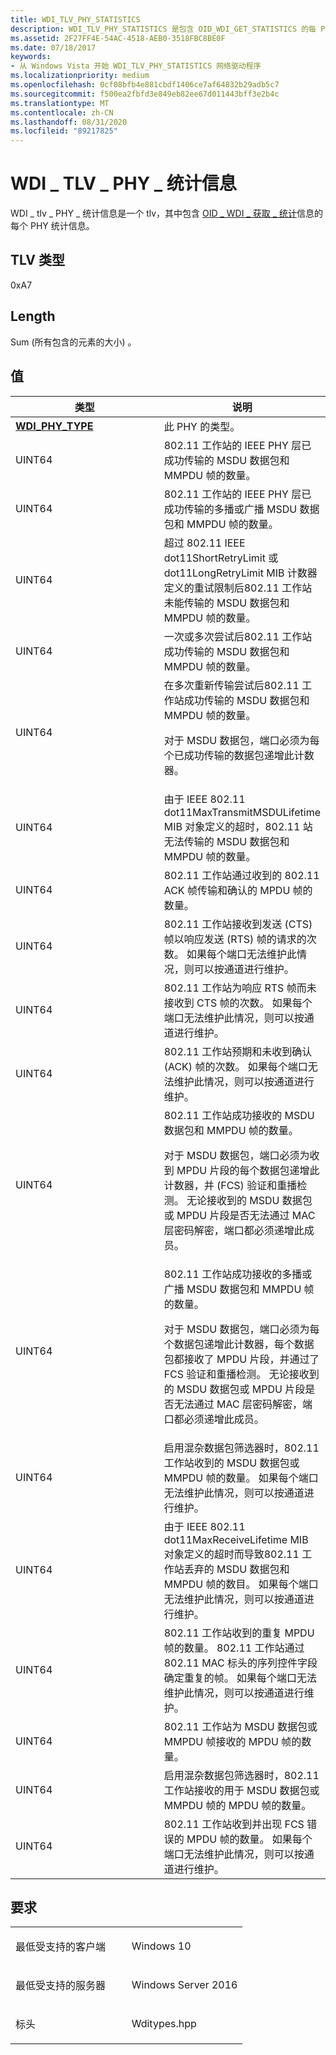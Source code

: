 ```yaml
---
title: WDI_TLV_PHY_STATISTICS
description: WDI_TLV_PHY_STATISTICS 是包含 OID_WDI_GET_STATISTICS 的每 PHY 统计信息的 TLV。
ms.assetid: 2F27FF4E-54AC-4518-AEB0-3518FBC8BE0F
ms.date: 07/18/2017
keywords:
- 从 Windows Vista 开始 WDI_TLV_PHY_STATISTICS 网络驱动程序
ms.localizationpriority: medium
ms.openlocfilehash: 0cf08bfb4e881cbdf1406ce7af64832b29adb5c7
ms.sourcegitcommit: f500ea2fbfd3e849eb82ee67d011443bff3e2b4c
ms.translationtype: MT
ms.contentlocale: zh-CN
ms.lasthandoff: 08/31/2020
ms.locfileid: "89217825"
---
```

# <a name="wdi_tlv_phy_statistics"></a>WDI \_ TLV \_ PHY \_ 统计信息


WDI \_ tlv \_ PHY \_ 统计信息是一个 tlv，其中包含 [OID \_ WDI \_ 获取 \_ 统计](./oid-wdi-get-statistics.md)信息的每个 PHY 统计信息。

## <a name="tlv-type"></a>TLV 类型


0xA7

## <a name="length"></a>Length


Sum (所有包含的元素的大小) 。

## <a name="values"></a>值


<table>
<colgroup>
<col width="50%" />
<col width="50%" />
</colgroup>
<thead>
<tr class="header">
<th>类型</th>
<th>说明</th>
</tr>
</thead>
<tbody>
<tr class="odd">
<td><a href="https://docs.microsoft.com/windows-hardware/drivers/ddi/wditypes/ne-wditypes-_wdi_phy_type" data-raw-source="[&lt;strong&gt;WDI_PHY_TYPE&lt;/strong&gt;](/windows-hardware/drivers/ddi/wditypes/ne-wditypes-_wdi_phy_type)"><strong>WDI_PHY_TYPE</strong></a></td>
<td>此 PHY 的类型。</td>
</tr>
<tr class="even">
<td>UINT64</td>
<td>802.11 工作站的 IEEE PHY 层已成功传输的 MSDU 数据包和 MMPDU 帧的数量。</td>
</tr>
<tr class="odd">
<td>UINT64</td>
<td>802.11 工作站的 IEEE PHY 层已成功传输的多播或广播 MSDU 数据包和 MMPDU 帧的数量。</td>
</tr>
<tr class="even">
<td>UINT64</td>
<td>超过 802.11 IEEE dot11ShortRetryLimit 或 dot11LongRetryLimit MIB 计数器定义的重试限制后802.11 工作站未能传输的 MSDU 数据包和 MMPDU 帧的数量。</td>
</tr>
<tr class="odd">
<td>UINT64</td>
<td>一次或多次尝试后802.11 工作站成功传输的 MSDU 数据包和 MMPDU 帧的数量。</td>
</tr>
<tr class="even">
<td>UINT64</td>
<td>在多次重新传输尝试后802.11 工作站成功传输的 MSDU 数据包和 MMPDU 帧的数量。
<p>对于 MSDU 数据包，端口必须为每个已成功传输的数据包递增此计数器。</p></td>
</tr>
<tr class="odd">
<td>UINT64</td>
<td>由于 IEEE 802.11 dot11MaxTransmitMSDULifetime MIB 对象定义的超时，802.11 站无法传输的 MSDU 数据包和 MMPDU 帧的数量。</td>
</tr>
<tr class="even">
<td>UINT64</td>
<td>802.11 工作站通过收到的 802.11 ACK 帧传输和确认的 MPDU 帧的数量。</td>
</tr>
<tr class="odd">
<td>UINT64</td>
<td>802.11 工作站接收到发送 (CTS) 帧以响应发送 (RTS) 帧的请求的次数。 如果每个端口无法维护此情况，则可以按通道进行维护。</td>
</tr>
<tr class="even">
<td>UINT64</td>
<td>802.11 工作站为响应 RTS 帧而未接收到 CTS 帧的次数。 如果每个端口无法维护此情况，则可以按通道进行维护。</td>
</tr>
<tr class="odd">
<td>UINT64</td>
<td>802.11 工作站预期和未收到确认 (ACK) 帧的次数。 如果每个端口无法维护此情况，则可以按通道进行维护。</td>
</tr>
<tr class="even">
<td>UINT64</td>
<td>802.11 工作站成功接收的 MSDU 数据包和 MMPDU 帧的数量。
<p>对于 MSDU 数据包，端口必须为收到 MPDU 片段的每个数据包递增此计数器，并 (FCS) 验证和重播检测。 无论接收到的 MSDU 数据包或 MPDU 片段是否无法通过 MAC 层密码解密，端口都必须递增此成员。</p></td>
</tr>
<tr class="odd">
<td>UINT64</td>
<td>802.11 工作站成功接收的多播或广播 MSDU 数据包和 MMPDU 帧的数量。
<p>对于 MSDU 数据包，端口必须为每个数据包递增此计数器，每个数据包都接收了 MPDU 片段，并通过了 FCS 验证和重播检测。 无论接收到的 MSDU 数据包或 MPDU 片段是否无法通过 MAC 层密码解密，端口都必须递增此成员。</p></td>
</tr>
<tr class="even">
<td>UINT64</td>
<td>启用混杂数据包筛选器时，802.11 工作站收到的 MSDU 数据包或 MMPDU 帧的数量。 如果每个端口无法维护此情况，则可以按通道进行维护。</td>
</tr>
<tr class="odd">
<td>UINT64</td>
<td>由于 IEEE 802.11 dot11MaxReceiveLifetime MIB 对象定义的超时而导致802.11 工作站丢弃的 MSDU 数据包和 MMPDU 帧的数目。 如果每个端口无法维护此情况，则可以按通道进行维护。</td>
</tr>
<tr class="even">
<td>UINT64</td>
<td>802.11 工作站收到的重复 MPDU 帧的数量。 802.11 工作站通过 802.11 MAC 标头的序列控件字段确定重复的帧。 如果每个端口无法维护此情况，则可以按通道进行维护。</td>
</tr>
<tr class="odd">
<td>UINT64</td>
<td>802.11 工作站为 MSDU 数据包或 MMPDU 帧接收的 MPDU 帧的数量。</td>
</tr>
<tr class="even">
<td>UINT64</td>
<td>启用混杂数据包筛选器时，802.11 工作站接收的用于 MSDU 数据包或 MMPDU 帧的 MPDU 帧的数量。</td>
</tr>
<tr class="odd">
<td>UINT64</td>
<td>802.11 工作站收到并出现 FCS 错误的 MPDU 帧的数量。 如果每个端口无法维护此情况，则可以按通道进行维护。</td>
</tr>
</tbody>
</table>

 

<a name="requirements"></a>要求
------------

<table>
<colgroup>
<col width="50%" />
<col width="50%" />
</colgroup>
<tbody>
<tr class="odd">
<td><p>最低受支持的客户端</p></td>
<td><p>Windows 10</p></td>
</tr>
<tr class="even">
<td><p>最低受支持的服务器</p></td>
<td><p>Windows Server 2016</p></td>
</tr>
<tr class="odd">
<td><p>标头</p></td>
<td>Wditypes.hpp</td>
</tr>
</tbody>
</table>

 


